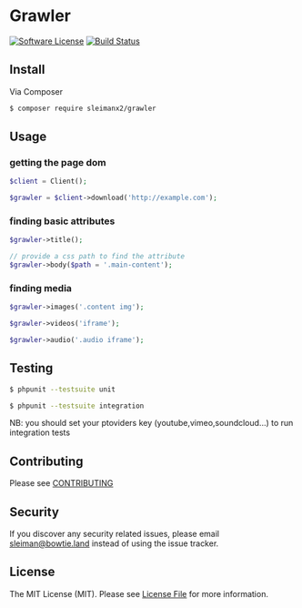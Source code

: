 # Grawler

[![Software License][ico-license]](LICENSE.md) [![Build Status](https://travis-ci.org/sleimanx2/grawler.svg?branch=master)](https://travis-ci.org/sleimanx2/grawler)

## Install

Via Composer

``` bash
$ composer require sleimanx2/grawler
```

## Usage


### getting the page dom

```php
$client = Client();

$grawler = $client->download('http://example.com');
```
### finding basic attributes


```php
$grawler->title();
```

```php
// provide a css path to find the attribute
$grawler->body($path = '.main-content');
```

### finding media

```php
$grawler->images('.content img');
```

```php
$grawler->videos('iframe');
```

```php
$grawler->audio('.audio iframe');
```


## Testing


``` bash
$ phpunit --testsuite unit
```



``` bash
$ phpunit --testsuite integration
```

NB: you should set your ptoviders key (youtube,vimeo,soundcloud...) to run integration tests

## Contributing

Please see [CONTRIBUTING](CONTRIBUTING.md)

## Security

If you discover any security related issues, please email sleiman@bowtie.land instead of using the issue tracker.


## License

The MIT License (MIT). Please see [License File](LICENSE.md) for more information.

[ico-license]: https://img.shields.io/badge/license-MIT-brightgreen.svg?style=flat-square

